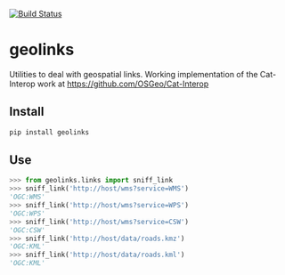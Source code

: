 [![Build Status](https://travis-ci.org/geopython/geolinks.png)](https://travis-ci.org/geopython/geolinks)

geolinks
========

Utilities to deal with geospatial links.  Working implementation
of the Cat-Interop work at https://github.com/OSGeo/Cat-Interop

Install
-------

```bash
pip install geolinks
```

Use
---

```python
>>> from geolinks.links import sniff_link
>>> sniff_link('http://host/wms?service=WMS')
'OGC:WMS'
>>> sniff_link('http://host/wms?service=WPS')
'OGC:WPS'
>>> sniff_link('http://host/wms?service=CSW')
'OGC:CSW'
>>> sniff_link('http://host/data/roads.kmz')
'OGC:KML'
>>> sniff_link('http://host/data/roads.kml')
'OGC:KML'
```
